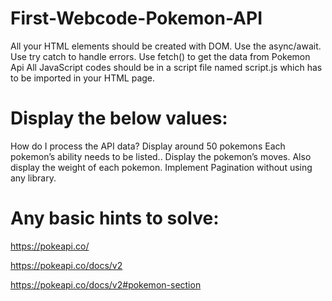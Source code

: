﻿# First-Webcode-Pokemon-API

All your HTML elements should be created with DOM.
Use the async/await.
Use try catch to handle errors.
Use fetch() to get the data from Pokemon Api
All JavaScript codes should be in a script file named script.js which has to be imported in your HTML page.

# Display the below values:

How do I process the API data?
Display around 50 pokemons
Each pokemon’s ability needs to be listed..
Display the pokemon’s moves.
Also display the weight of each pokemon.
Implement Pagination without using any library.

# Any basic hints to solve:

https://pokeapi.co/

https://pokeapi.co/docs/v2

https://pokeapi.co/docs/v2#pokemon-section
